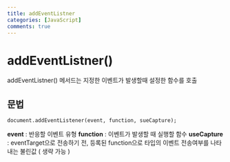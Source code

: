 ```yaml
---
title: addEventListner
categories: [JavaScript]
comments: true
---
```


# addEventListner()
addEventListner() 메서드는 지정한 이벤트가 발생할때 설정한 함수를 호출

## 문법
```
document.addEventListener(event, function, sueCapture);
```

**event** : 반응할 이벤트 유형
**function** : 이벤트가 발생할 때 실행할 함수
**useCapture** : eventTarget으로 전송하기 전, 등록된 function으로 타입의 이벤트 전송여부를 나타내는 불린값 ( 생략 가능 )